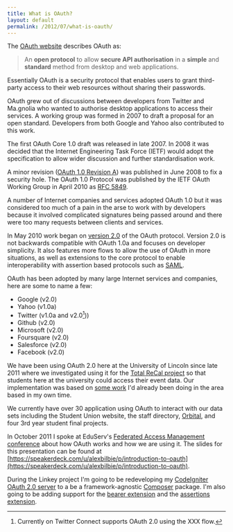```yaml
---
title: What is OAuth?
layout: default
permalink: /2012/07/what-is-oauth/
---
```


The [OAuth website](http://oauth.org) describes OAuth as:

> An **open protocol** to allow **secure API authorisation** in a **simple** and **standard** method from desktop and web applications.

Essentially OAuth is a security protocol that enables users to grant third-party access to their web resources without sharing their passwords.

OAuth grew out of discussions between developers from Twitter and Ma.gnolia who wanted to authorise desktop applications to access their services. A working group was formed in 2007 to draft a proposal for an open standard. Developers from both Google and Yahoo also contributed to this work.

The first OAuth Core 1.0 draft was released in late 2007. In 2008 it was decided that the Internet Engineering Task Force (IETF) would adopt the specification to allow wider discussion and further standardisation work.

A minor revision ([OAuth 1.0 Revision A](http://oauth.net/core/1.0a/)) was published in June 2008 to fix a security hole. The OAuth 1.0 Protocol was published by the IETF OAuth Working Group in April 2010 as [RFC 5849](http://tools.ietf.org/html/rfc5849).

A number of Internet companies and services adopted OAuth 1.0 but it was considered too much of a pain in the arse to work with by developers because it involved complicated signatures being passed around and there were too many requests between clients and services.

In May 2010 work began on [version 2.0](http://oauth.org/2) of the OAuth protocol. Version 2.0 is not backwards compatible with OAuth 1.0a and focuses on developer simplicity. It also features more flows to allow the use of OAuth in more situations, as well as extensions to the core protocol to enable interoperability with assertion based protocols such as [SAML](http://en.wikipedia.org/wiki/Security_Assertion_Markup_Language).

OAuth has been adopted by many large Internet services and companies, here are some to name a few:

* Google (v2.0)
* Yahoo (v1.0a)
* Twitter (v1.0a and v2.0[^twitter_connect]))
* Github (v2.0)
* Microsoft (v2.0)
* Foursquare (v2.0)
* Salesforce (v2.0)
* Facebook (v2.0)

We have been using OAuth 2.0 here at the University of Lincoln since late 2011 where we investigated using it for the [Total ReCal project](http://totalrecal.blogs.lincoln.ac.uk) so that students here at the university could access their event data. Our implementation was based on [some work](https://github.com/alexbilbie/CodeIgniter-OAuth-2.0-Server) I'd already been doing in the area based in my own time.

We currently have over 30 application using OAuth to interact with our data sets including the Student Union website, the staff directory, [Orbital](http://orbital.lincoln.ac.uk), and four 3rd year student final projects.

In October 2011 I spoke at EduServ's [Federated Access Management conference](http://www.eduserv.org.uk/newsandevents/events/fam11) about how OAuth works and how we are using it. The slides for this presentation can be found at [https://speakerdeck.com/u/alexbilbie/p/introduction-to-oauth](https://speakerdeck.com/u/alexbilbie/p/introduction-to-oauth).

During the Linkey project I'm going to be redeveloping my [CodeIgniter OAuth 2.0 server](https://github.com/alexbilbie/CodeIgniter-OAuth-2.0-Server) to a be a framework-agnostic [Composer](http://getcomposer.org) package. I'm also going to be adding support for the [bearer extension](http://tools.ietf.org/wg/oauth/draft-ietf-oauth-v2-bearer/) and the [assertions extension](http://tools.ietf.org/wg/oauth/draft-ietf-oauth-assertions/).

[^twitter_connect]: Currently on Twitter Connect supports OAuth 2.0 using the XXX flow.
